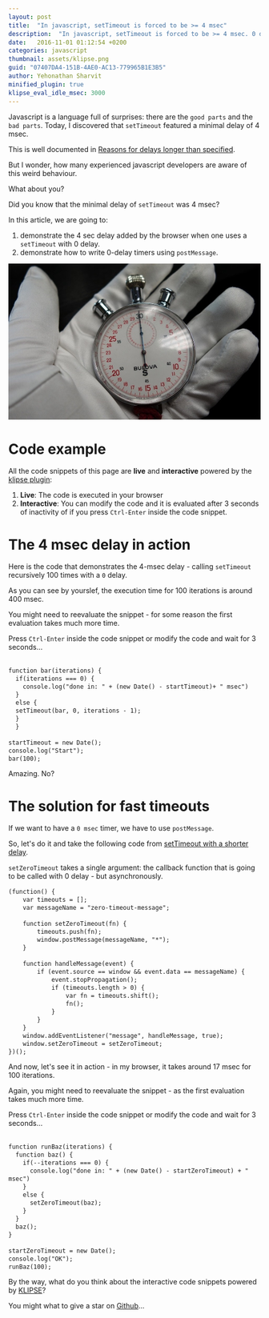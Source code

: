```yaml
---
layout: post
title:  "In javascript, setTimeout is forced to be >= 4 msec"
description:  "In javascript, setTimeout is forced to be >= 4 msec. 0 delay timer. postMessage. asynchronous."
date:   2016-11-01 01:12:54 +0200
categories: javascript
thumbnail: assets/klipse.png
guid: "07407DA4-151B-4AE0-AC13-779965B1E3B5"
author: Yehonathan Sharvit
minified_plugin: true
klipse_eval_idle_msec: 3000
---
```


Javascript is a language full of surprises: there are the `good parts` and the `bad parts`. Today, I discovered that `setTimeout` featured a minimal delay of 4 msec.

This is well documented in [Reasons for delays longer than specified](https://developer.mozilla.org/en-US/docs/Web/API/WindowTimers/setTimeout#Reasons_for_delays_longer_than_specified).

But I wonder, how many experienced javascript developers are aware of this weird behaviour.

What about you?

Did you know that the minimal delay of `setTimeout` was 4 msec?


In this article, we are going to:

1. demonstrate the 4 sec delay added by the browser when one uses a `setTimeout` with 0 delay.
2. demonstrate how to write 0-delay timers using `postMessage`.

![Stop](/assets/stopwatch.jpg)

# Code example

All the code snippets of this page are **live** and **interactive** powered by the [klipse plugin](https://github.com/viebel/klipse):

1. **Live**: The code is executed in your browser
2. **Interactive**: You can modify the code and it is evaluated after 3 seconds of inactivity of if you press `Ctrl-Enter` inside the code snippet.


# The 4 msec delay in action

Here is the  code that demonstrates the 4-msec delay - calling `setTimeout` recursively 100 times with a `0` delay.

As you can see by yourslef, the execution time for 100 iterations is around 400 msec.

You might need to reevaluate the snippet - for some reason the first evaluation takes much more time.

Press `Ctrl-Enter` inside the code snippet or modify the code and wait for 3 seconds...


<pre><code class="language-klipse-eval-js" data-async-code="true">
function bar(iterations) {
  if(iterations === 0) {
    console.log("done in: " + (new Date() - startTimeout)+ " msec")
  }
  else {
  setTimeout(bar, 0, iterations - 1);
  }
  }

startTimeout = new Date();
console.log("Start");
bar(100);
</code></pre>

Amazing. No?

# The solution for fast timeouts

If we want to have a `0 msec` timer, we have to use `postMessage`.

So, let's do it and take the following code from [setTimeout with a shorter delay](https://dbaron.org/log/20100309-faster-timeouts).

`setZeroTimeout` takes a single argument: the callback function that is going to be called with 0 delay - but asynchronously.

~~~klipse-eval-js
(function() {
    var timeouts = [];
    var messageName = "zero-timeout-message";

    function setZeroTimeout(fn) {
        timeouts.push(fn);
        window.postMessage(messageName, "*");
    }

    function handleMessage(event) {
        if (event.source == window && event.data == messageName) {
            event.stopPropagation();
            if (timeouts.length > 0) {
                var fn = timeouts.shift();
                fn();
            }
        }
    }
    window.addEventListener("message", handleMessage, true);
    window.setZeroTimeout = setZeroTimeout;
})();
~~~

And now, let's see it in action - in my browser, it takes around 17 msec for 100 iterations.

Again, you might need to reevaluate the snippet - as the first evaluation takes much more time.

Press `Ctrl-Enter` inside the code snippet or modify the code and wait for 3 seconds...

<pre><code class="language-klipse-eval-js" data-async-code="true">
function runBaz(iterations) {
  function baz() {
    if(--iterations === 0) {
      console.log("done in: " + (new Date() - startZeroTimeout) + " msec")
    }
    else {
      setZeroTimeout(baz);
    }
  }
  baz();
}

startZeroTimeout = new Date();
console.log("OK");
runBaz(100);
</code></pre>

By the way, what do you think about the interactive code snippets powered by [KLIPSE](https://github.com/viebel/klipse)?

You might what to give a star on [Github](https://github.com/viebel/klipse)...
